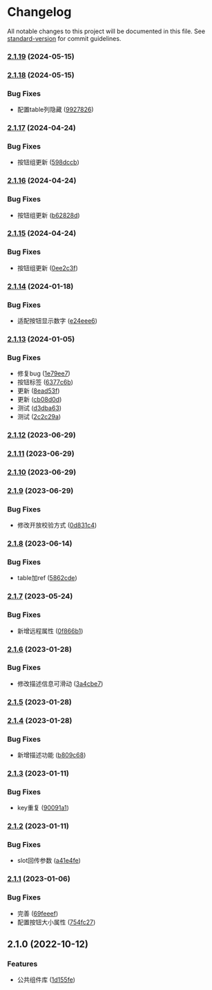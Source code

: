 # Changelog

All notable changes to this project will be documented in this file. See [standard-version](https://github.com/conventional-changelog/standard-version) for commit guidelines.

### [2.1.19](https://github.com/wang12321/vue-ele-component-ff/compare/v2.1.18...v2.1.19) (2024-05-15)

### [2.1.18](https://github.com/wang12321/vue-ele-component-ff/compare/v2.1.17...v2.1.18) (2024-05-15)


### Bug Fixes

* 配置table列隐藏 ([9927826](https://github.com/wang12321/vue-ele-component-ff/commit/99278267b9e81219bf4b1636ae72b1207dfec584))

### [2.1.17](https://github.com/wang12321/vue-ele-component-ff/compare/v2.1.16...v2.1.17) (2024-04-24)


### Bug Fixes

* 按钮组更新 ([598dccb](https://github.com/wang12321/vue-ele-component-ff/commit/598dccbe77e4262161e903db51af19c9486690b5))

### [2.1.16](https://github.com/wang12321/vue-ele-component-ff/compare/v2.1.15...v2.1.16) (2024-04-24)


### Bug Fixes

* 按钮组更新 ([b62828d](https://github.com/wang12321/vue-ele-component-ff/commit/b62828dccaf93cccde0fd709b29567fffe1c2b37))

### [2.1.15](https://github.com/wang12321/vue-ele-component-ff/compare/v2.1.14...v2.1.15) (2024-04-24)


### Bug Fixes

* 按钮组更新 ([0ee2c3f](https://github.com/wang12321/vue-ele-component-ff/commit/0ee2c3f658dc23c09a6894e18779a21009b2566c))

### [2.1.14](https://github.com/wang12321/vue-ele-component-ff/compare/v2.1.13...v2.1.14) (2024-01-18)


### Bug Fixes

* 适配按钮显示数字 ([e24eee6](https://github.com/wang12321/vue-ele-component-ff/commit/e24eee683b046a1ae7a063640a05e33616530749))

### [2.1.13](https://github.com/wang12321/vue-ele-component-ff/compare/v2.1.12...v2.1.13) (2024-01-05)


### Bug Fixes

* 修复bug ([1e79ee7](https://github.com/wang12321/vue-ele-component-ff/commit/1e79ee791863ef082917d60f8e2b0cb1a3aa81ff))
* 按钮标签 ([6377c6b](https://github.com/wang12321/vue-ele-component-ff/commit/6377c6b379a2c6397fbce9cbdee66936d5f0739f))
* 更新 ([8ead53f](https://github.com/wang12321/vue-ele-component-ff/commit/8ead53f2b4ef9983c52f5d0447043611896feabc))
* 更新 ([cb08d0d](https://github.com/wang12321/vue-ele-component-ff/commit/cb08d0d5bd14ad8a749bc751bc0a41958965485b))
* 测试 ([d3dba63](https://github.com/wang12321/vue-ele-component-ff/commit/d3dba63e6fc4add1c80d658b580dffe8f0ff3696))
* 测试 ([2c2c29a](https://github.com/wang12321/vue-ele-component-ff/commit/2c2c29abb04e56e72065ace4583617473fa2934d))

### [2.1.12](https://github.com/wang12321/vue-ele-component-ff/compare/v2.1.11...v2.1.12) (2023-06-29)

### [2.1.11](https://github.com/wang12321/vue-ele-component-ff/compare/v2.1.10...v2.1.11) (2023-06-29)

### [2.1.10](https://github.com/wang12321/vue-ele-component-ff/compare/v2.1.9...v2.1.10) (2023-06-29)

### [2.1.9](https://github.com/wang12321/vue-ele-component-ff/compare/v2.1.8...v2.1.9) (2023-06-29)


### Bug Fixes

* 修改开放校验方式 ([0d831c4](https://github.com/wang12321/vue-ele-component-ff/commit/0d831c4bbd662f479a08a8cfc31c633b93e1c489))

### [2.1.8](https://github.com/wang12321/vue-ele-component-ff/compare/v2.1.7...v2.1.8) (2023-06-14)


### Bug Fixes

* table加ref ([5862cde](https://github.com/wang12321/vue-ele-component-ff/commit/5862cdea95874f830dfdefd0c880d7a2f972e317))

### [2.1.7](https://github.com/wang12321/vue-ele-component-ff/compare/v2.1.6...v2.1.7) (2023-05-24)


### Bug Fixes

* 新增远程属性 ([0f866b1](https://github.com/wang12321/vue-ele-component-ff/commit/0f866b14935e15a885858818f3017b0538add6fc))

### [2.1.6](https://github.com/wang12321/vue-ele-component-ff/compare/v2.1.5...v2.1.6) (2023-01-28)


### Bug Fixes

* 修改描述信息可滑动 ([3a4cbe7](https://github.com/wang12321/vue-ele-component-ff/commit/3a4cbe7ee12235dbed3d3f1e2f45e5af867d6392))

### [2.1.5](https://github.com/wang12321/vue-ele-component-ff/compare/v2.1.4...v2.1.5) (2023-01-28)

### [2.1.4](https://github.com/wang12321/vue-ele-component-ff/compare/v2.1.3...v2.1.4) (2023-01-28)


### Bug Fixes

* 新增描述功能 ([b809c68](https://github.com/wang12321/vue-ele-component-ff/commit/b809c68a26ee62008a20e1a1daa6394c199d75a9))

### [2.1.3](https://github.com/wang12321/vue-ele-component-ff/compare/v2.1.2...v2.1.3) (2023-01-11)


### Bug Fixes

* key重复 ([90091a1](https://github.com/wang12321/vue-ele-component-ff/commit/90091a111ef77cf991da35f8fed5f52a77511e91))

### [2.1.2](https://github.com/wang12321/vue-ele-component-ff/compare/v2.1.1...v2.1.2) (2023-01-11)


### Bug Fixes

* slot回传参数 ([a41e4fe](https://github.com/wang12321/vue-ele-component-ff/commit/a41e4fe9d143864aa189f37d58908b03784e15f3))

### [2.1.1](https://github.com/wang12321/vue-ele-component-ff/compare/v2.1.0...v2.1.1) (2023-01-06)


### Bug Fixes

* 完善 ([69feeef](https://github.com/wang12321/vue-ele-component-ff/commit/69feeef76f628b68ad033b6a191d137b7379e24d))
* 配置按钮大小属性 ([754fc27](https://github.com/wang12321/vue-ele-component-ff/commit/754fc27d8359173c359fa9330fc6306ba7113516))

## 2.1.0 (2022-10-12)


### Features

* 公共组件库 ([1d155fe](https://github.com/wang12321/vue-ele-component-ff/commit/1d155fe662b4e3cb464aa6ff7d21328f3aebed8e))
